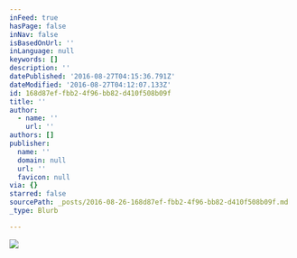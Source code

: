 ```yaml
---
inFeed: true
hasPage: false
inNav: false
isBasedOnUrl: ''
inLanguage: null
keywords: []
description: ''
datePublished: '2016-08-27T04:15:36.791Z'
dateModified: '2016-08-27T04:12:07.133Z'
id: 168d87ef-fbb2-4f96-bb82-d410f508b09f
title: ''
author:
  - name: ''
    url: ''
authors: []
publisher:
  name: ''
  domain: null
  url: ''
  favicon: null
via: {}
starred: false
sourcePath: _posts/2016-08-26-168d87ef-fbb2-4f96-bb82-d410f508b09f.md
_type: Blurb

---
```

![](https://the-grid-user-content.s3-us-west-2.amazonaws.com/10121c23-e8ec-4e2a-970d-07d0bc9b1bde.jpg)